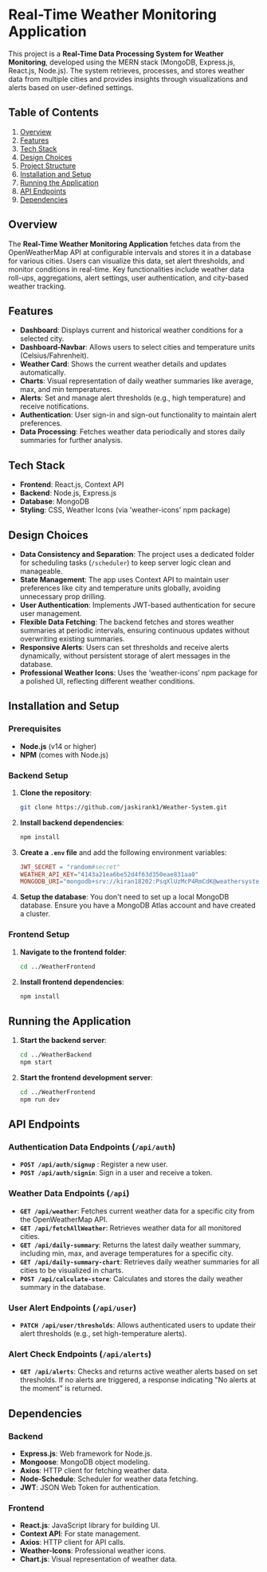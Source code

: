 # Real-Time Weather Monitoring Application

This project is a **Real-Time Data Processing System for Weather Monitoring**, developed using the MERN stack (MongoDB, Express.js, React.js, Node.js). The system retrieves, processes, and stores weather data from multiple cities and provides insights through visualizations and alerts based on user-defined settings.

## Table of Contents
1. [Overview](#overview)
2. [Features](#features)
3. [Tech Stack](#tech-stack)
4. [Design Choices](#design-choices)
5. [Project Structure](#project-structure)
6. [Installation and Setup](#installation-and-setup)
7. [Running the Application](#running-the-application)
8. [API Endpoints](#api-endpoints)
9. [Dependencies](#dependencies)

## Overview

The **Real-Time Weather Monitoring Application** fetches data from the OpenWeatherMap API at configurable intervals and stores it in a database for various cities. Users can visualize this data, set alert thresholds, and monitor conditions in real-time. Key functionalities include weather data roll-ups, aggregations, alert settings, user authentication, and city-based weather tracking.

## Features

- **Dashboard**: Displays current and historical weather conditions for a selected city.
- **Dashboard-Navbar**: Allows users to select cities and temperature units (Celsius/Fahrenheit).
- **Weather Card**: Shows the current weather details and updates automatically.
- **Charts**: Visual representation of daily weather summaries like average, max, and min temperatures.
- **Alerts**: Set and manage alert thresholds (e.g., high temperature) and receive notifications.
- **Authentication**: User sign-in and sign-out functionality to maintain alert preferences.
- **Data Processing**: Fetches weather data periodically and stores daily summaries for further analysis.

## Tech Stack

- **Frontend**: React.js, Context API
- **Backend**: Node.js, Express.js
- **Database**: MongoDB
- **Styling**: CSS, Weather Icons (via 'weather-icons' npm package)

## Design Choices

- **Data Consistency and Separation**: The project uses a dedicated folder for scheduling tasks (`/scheduler`) to keep server logic clean and manageable.
- **State Management**: The app uses Context API to maintain user preferences like city and temperature units globally, avoiding unnecessary prop drilling.
- **User Authentication**: Implements JWT-based authentication for secure user management.
- **Flexible Data Fetching**: The backend fetches and stores weather summaries at periodic intervals, ensuring continuous updates without overwriting existing summaries.
- **Responsive Alerts**: Users can set thresholds and receive alerts dynamically, without persistent storage of alert messages in the database.
- **Professional Weather Icons**: Uses the ‘weather-icons’ npm package for a polished UI, reflecting different weather conditions.


## Installation and Setup

### Prerequisites

- **Node.js** (v14 or higher)
- **NPM** (comes with Node.js)

### Backend Setup

1. **Clone the repository**:
   ```bash
   git clone https://github.com/jaskirank1/Weather-System.git

2. **Install backend dependencies**:
   ```bash
   npm install
   ```

3. **Create a `.env` file** and add the following environment variables:
   ```makefile
   JWT_SECRET = "random#secret"
   WEATHER_API_KEY="4143a21ea6be52d4f63d350eae831aa0"
   MONGODB_URI="mongodb+srv://kiran18202:PsqXlUzMcP4RmCdK@weathersystem.s9j6v.mongodb.net/"
   ```

4. **Setup the database**: You don't need to set up a local MongoDB database. Ensure you have a MongoDB Atlas account and have created a cluster.

### Frontend Setup

1. **Navigate to the frontend folder**:
   ```bash
   cd ../WeatherFrontend
   ```

2. **Install frontend dependencies**:
   ```bash
   npm install
   ```

## Running the Application

1. **Start the backend server**:
   ```bash
   cd ../WeatherBackend
   npm start
   ```

2. **Start the frontend development server**:
   ```bash
   cd ../WeatherFrontend
   npm run dev
   ```

## API Endpoints

### **Authentication Data Endpoints (`/api/auth`)**
- **`POST /api/auth/signup`** : Register a new user.
- **`POST /api/auth/signin`**: Sign in a user and receive a token.

### **Weather Data Endpoints (`/api`)**
- **`GET /api/weather`**: Fetches current weather data for a specific city from the OpenWeatherMap API.
- **`GET /api/fetchAllWeather`**: Retrieves weather data for all monitored cities.
- **`GET /api/daily-summary`**: Returns the latest daily weather summary, including min, max, and average temperatures for a specific city.
- **`GET /api/daily-summary-chart`**: Retrieves daily weather summaries for all cities to be visualized in charts.
- **`POST /api/calculate-store`**: Calculates and stores the daily weather summary in the database.

### **User Alert Endpoints (`/api/user`)**
- **`PATCH /api/user/thresholds`**: Allows authenticated users to update their alert thresholds (e.g., set high-temperature alerts).

### **Alert Check Endpoints (`/api/alerts`)**
- **`GET /api/alerts`**: Checks and returns active weather alerts based on set thresholds. If no alerts are triggered, a response indicating "No alerts at the moment" is returned.


## Dependencies

### Backend
- **Express.js**: Web framework for Node.js.
- **Mongoose**: MongoDB object modeling.
- **Axios**: HTTP client for fetching weather data.
- **Node-Schedule**: Scheduler for weather data fetching.
- **JWT**: JSON Web Token for authentication.
  
### Frontend
- **React.js**: JavaScript library for building UI.
- **Context API**: For state management.
- **Axios**: HTTP client for API calls.
- **Weather-Icons**: Professional weather icons.
- **Chart.js**: Visual representation of weather data.